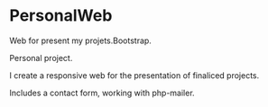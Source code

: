 # PersonalWeb
Web for present my projets.Bootstrap.

Personal project. 

I create a responsive web for the presentation of finaliced projects.


Includes a contact form, working with php-mailer.
